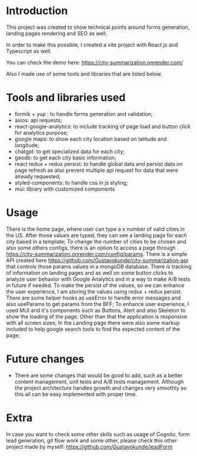 # Introduction

This project was created to show technical points around forms generation, landing pages rendering and SEO as well.

In order to make this possible, I created a vite project with React.js and Typescript as well.

You can check the demo here: https://city-summarization.onrender.com/

Also I made use of some tools and libraries that are listed below.  

# Tools and libraries used

- formik + yup : to handle forms generation and validation;
- axios: api requests;
- react-google-analytics: to include tracking of page load and button click for analytics purpose;
- google maps: to show each city location based on latitude and longitude;
- chatgpt: to get specialized data for each city;
- geodb: to get each city basic information;
- react redux + redux persist: to handle global data and persist data on page refresh as also prevent multiple api request for data that were already requested;
- styled-components: to handle css in js styling;
- mui: library with customized components


# Usage
There is the home page, where user can type a x number of valid cities in the US. 
After those values are typed, they can see a landing page for each city based in a template;
To change the number of cities to be chosen and also some others configs, there is an option to access a page through https://city-summarization.onrender.com/config/params. There is a simple API created here https://github.com/Gustavokunde/city-summarization-api that controls those params values in a mongoDB database.
There is tracking of information on landing pages and as well on some button clicks to analyze user behavior with Google Analytics and in a way to make A/B tests in future if needed.
To make the persist of the values, so we can enhance the user experience, I am storing the values using redux + redux persist.
There are some helper hooks as useError to handle error messages and also useParams to get params from the BFF;
To enhance user experience, I used MUI and it's components such as Buttons, Alert and also Skeleton to show the loading of the page. Other than that the application is responsive with all screen sizes;
In the Landing page there were also some markup included to help google search tools to find the expected content of the page;


# Future changes
- There are some changes that would be good to add, such as a better content management, unit tests and A/B tests management. Although the project architecture handles growth and changes very smoothly so this all can be easy implemented with proper time.


# Extra

In case you want to check some other skills such as usage of Cognito, form lead generation, git flow work and some other, please check this other project made by myself: https://github.com/Gustavokunde/leadForm
